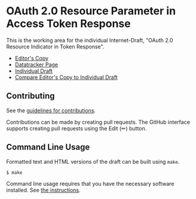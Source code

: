 <!-- regenerate: on (set to off if you edit this file) -->

# OAuth 2.0 Resource Parameter in Access Token Response

This is the working area for the individual Internet-Draft, "OAuth 2.0 Resource Indicator in Token Response".

* [Editor's Copy](https://mcguinness.github.io/draft-mcguinness-resource-token-resp/#go.draft-mcguinness-resource-token-resp.html)
* [Datatracker Page](https://datatracker.ietf.org/doc/draft-mcguinness-resource-token-resp)
* [Individual Draft](https://datatracker.ietf.org/doc/html/draft-mcguinness-resource-token-resp)
* [Compare Editor's Copy to Individual Draft](https://mcguinness.github.io/draft-mcguinness-resource-token-resp/#go.draft-mcguinness-resource-token-resp.diff)


## Contributing

See the
[guidelines for contributions](https://github.com/mcguinness/draft-mcguinness-resource-token-resp/blob/gh-pages/CONTRIBUTING.md).

Contributions can be made by creating pull requests.
The GitHub interface supports creating pull requests using the Edit (✏) button.


## Command Line Usage

Formatted text and HTML versions of the draft can be built using `make`.

```sh
$ make
```

Command line usage requires that you have the necessary software installed.  See
[the instructions](https://github.com/martinthomson/i-d-template/blob/main/doc/SETUP.md).

